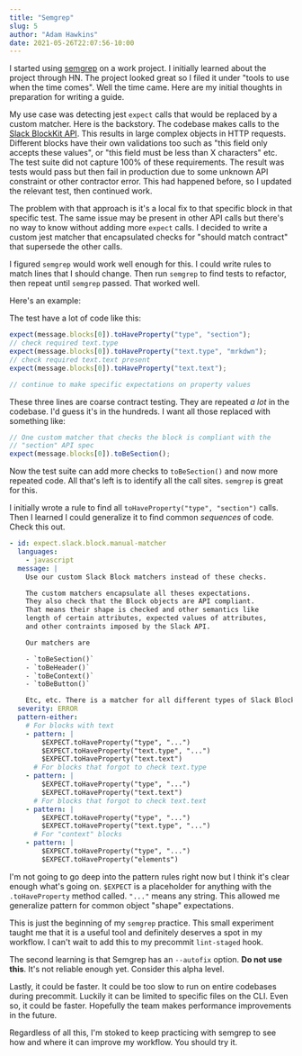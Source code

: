 ```yaml
---
title: "Semgrep"
slug: 5
author: "Adam Hawkins"
date: 2021-05-26T22:07:56-10:00
---
```


I started using [semgrep][] on a work project. I initially learned
about the project through HN. The project looked great so I filed it
under "tools to use when the time comes". Well the time came. Here are
my initial thoughts in preparation for writing a guide.

My use case was detecting jest `expect` calls that would be replaced
by a custom matcher. Here is the backstory. The codebase makes calls
to the [Slack BlockKit API][blockkit]. This results in large complex objects in
HTTP requests. Different blocks have their own validations too such as
"this field only accepts these values", or "this field must be less
than X characters" etc. The test suite did not capture 100% of these
requirements. The result was tests would pass but then fail in
production due to some unknown API constraint or other contractor
error. This had happened before, so I updated the relevant test, then
continued work.

The problem with that approach is it's a local fix to that specific
block in that specific test. The same issue may be present in other
API calls but there's no way to know without adding more `expect`
calls. I decided to write a custom jest matcher that encapsulated
checks for "should match contract" that supersede the other calls.

I figured `semgrep` would work well enough for this. I could write
rules to match lines that I should change. Then run `semgrep` to find
tests to refactor, then repeat until `semgrep` passed. That worked
well.

Here's an example:

The test have a lot of code like this:

```javascript
expect(message.blocks[0]).toHaveProperty("type", "section");
// check required text.type
expect(message.blocks[0]).toHaveProperty("text.type", "mrkdwn");
// check required text.text present
expect(message.blocks[0]).toHaveProperty("text.text");

// continue to make specific expectations on property values
```

These three lines are coarse contract testing. They are repeated
_a lot_ in the codebase. I'd guess it's in the hundreds. I want all
those replaced with something like:

```javascript
// One custom matcher that checks the block is compliant with the
// "section" API spec
expect(message.blocks[0]).toBeSection();
```

Now the test suite can add more checks to `toBeSection()` and now more
repeated code. All that's left is to identify all the call sites.
`semgrep` is great for this.

I initially wrote a rule to find all `toHaveProperty("type", "section")` calls. Then I learned I could generalize it to find common
_sequences_ of code. Check this out.

```yaml
- id: expect.slack.block.manual-matcher
  languages:
    - javascript
  message: |
    Use our custom Slack Block matchers instead of these checks.

    The custom matchers encapsulate all theses expectations.
    They also check that the Block objects are API compliant.
    That means their shape is checked and other semantics like
    length of certain attributes, expected values of attributes,
    and other contraints imposed by the Slack API.

    Our matchers are

    - `toBeSection()`
    - `toBeHeader()`
    - `toBeContext()`
    - `toBeButton()`

    Etc, etc. There is a matcher for all different types of Slack Blocks.
  severity: ERROR
  pattern-either:
    # For blocks with text
    - pattern: |
        $EXPECT.toHaveProperty("type", "...")
        $EXPECT.toHaveProperty("text.type", "...")
        $EXPECT.toHaveProperty("text.text")
      # For blocks that forgot to check text.type
    - pattern: |
        $EXPECT.toHaveProperty("type", "...")
        $EXPECT.toHaveProperty("text.text")
      # For blocks that forgot to check text.text
    - pattern: |
        $EXPECT.toHaveProperty("type", "...")
        $EXPECT.toHaveProperty("text.type", "...")
      # For "context" blocks
    - pattern: |
        $EXPECT.toHaveProperty("type", "...")
        $EXPECT.toHaveProperty("elements")
```

I'm not going to go deep into the pattern rules right now but I think
it's clear enough what's going on. `$EXPECT` is a placeholder for
anything with the `.toHaveProperty` method called. `"..."` means any
string. This allowed me generalize pattern for common object "shape"
expectations.

This is just the beginning of my `semgrep` practice. This small
experiment taught me that it is a useful tool and definitely deserves
a spot in my workflow. I can't wait to add this to my precommit
`lint-staged` hook.

The second learning is that Semgrep has an `--autofix` option. **Do
not use this**. It's not reliable enough yet. Consider this alpha
level.

Lastly, it could be faster. It could be too slow to run on entire
codebases during precommit. Luckily it can be limited to specific
files on the CLI. Even so, it could be faster. Hopefully the team
makes performance improvements in the future.

Regardless of all this, I'm stoked to keep practicing with semgrep to
see how and where it can improve my workflow. You should try it.

[semgrep]: https://semgrep.dev
[blockkit]: https://api.slack.com/reference/block-kit/blocks
